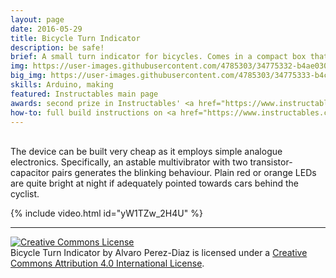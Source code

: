 ```yaml
---
layout: page
date: 2016-05-29
title: Bicycle Turn Indicator
description: be safe! 
brief: A small turn indicator for bicycles. Comes in a compact box that can be easily attached to the saddle stem and a small switch that can be placed in the handlebar. Using the switch the rider can indicate right/left turns, which are displayed by arrow-shaped blinking LEDs. It tries to improve riding safety at night when sticking your hand out to indicate turns is not very visible.
img: https://user-images.githubusercontent.com/4785303/34775332-b4ae030a-f60a-11e7-8a69-3333b7d48b08.jpg
big_img: https://user-images.githubusercontent.com/4785303/34775333-b4c786ea-f60a-11e7-81b0-5ba83dcc35db.jpg
skills: Arduino, making
featured: Instructables main page
awards: second prize in Instructables' <a href="https://www.instructables.com/contest/bike2016/" target="_blank">2016 Bicycle Contest</a>
how-to: full build instructions on <a href="https://www.instructables.com/id/DIY-Bicycle-Turn-Signal/" target="_blank">Instructables</a>
---
```


<br>The device can be built very cheap as it employs simple analogue electronics. Specifically, an astable multivibrator with two transistor-capacitor pairs generates the blinking behaviour. Plain red or orange LEDs are quite bright at night if adequately pointed towards cars behind the cyclist.<br>

{% include video.html id="yW1TZw_2H4U" %}

<hr>

<a rel="license" href="http://creativecommons.org/licenses/by/4.0/" target="_ blank"><img alt="Creative Commons License" style="border-width:0" src="https://i.creativecommons.org/l/by/4.0/88x31.png" /></a><br /><span xmlns:dct="http://purl.org/dc/terms/" property="dct:title">Bicycle Turn Indicator</span> by <span xmlns:cc="http://creativecommons.org/ns#" property="cc:attributionName">Alvaro Perez-Diaz</span> is licensed under a <a rel="license" href="http://creativecommons.org/licenses/by/4.0/" target="_ blank">Creative Commons Attribution 4.0 International License</a>.
